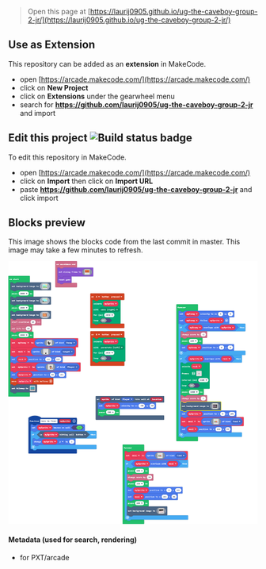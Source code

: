  


> Open this page at [https://laurij0905.github.io/ug-the-caveboy-group-2-jr/](https://laurij0905.github.io/ug-the-caveboy-group-2-jr/)

## Use as Extension

This repository can be added as an **extension** in MakeCode.

* open [https://arcade.makecode.com/](https://arcade.makecode.com/)
* click on **New Project**
* click on **Extensions** under the gearwheel menu
* search for **https://github.com/laurij0905/ug-the-caveboy-group-2-jr** and import

## Edit this project ![Build status badge](https://github.com/laurij0905/ug-the-caveboy-group-2-jr/workflows/MakeCode/badge.svg)

To edit this repository in MakeCode.

* open [https://arcade.makecode.com/](https://arcade.makecode.com/)
* click on **Import** then click on **Import URL**
* paste **https://github.com/laurij0905/ug-the-caveboy-group-2-jr** and click import

## Blocks preview

This image shows the blocks code from the last commit in master.
This image may take a few minutes to refresh.

![A rendered view of the blocks](https://github.com/laurij0905/ug-the-caveboy-group-2-jr/raw/master/.github/makecode/blocks.png)

#### Metadata (used for search, rendering)

* for PXT/arcade
<script src="https://makecode.com/gh-pages-embed.js"></script><script>makeCodeRender("{{ site.makecode.home_url }}", "{{ site.github.owner_name }}/{{ site.github.repository_name }}");</script>
